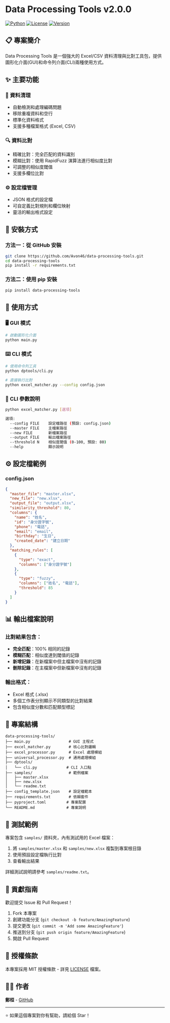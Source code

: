 # Data Processing Tools v2.0.0

[![Python](https://img.shields.io/badge/Python-3.10+-blue.svg)](https://www.python.org/downloads/)
[![License](https://img.shields.io/badge/License-MIT-green.svg)](LICENSE)
[![Version](https://img.shields.io/badge/Version-2.0.0-orange.svg)](https://github.com/Avon46/data-processing-tools/releases)

## 📋 專案簡介

Data Processing Tools 是一個強大的 Excel/CSV 資料清理與比對工具包，提供圖形化介面(GUI)和命令列介面(CLI)兩種使用方式。

## ✨ 主要功能

### 🔧 資料清理
- 自動檢測和處理編碼問題
- 移除重複資料和空行
- 標準化資料格式
- 支援多種檔案格式 (Excel, CSV)

### 🔍 資料比對
- 精確比對：完全匹配的資料識別
- 模糊比對：使用 RapidFuzz 演算法進行相似度比對
- 可調整的相似度閾值
- 支援多欄位比對

### ⚙️ 設定檔管理
- JSON 格式的設定檔
- 可自定義比對規則和欄位映射
- 靈活的輸出格式設定

## 🚀 安裝方式

### 方法一：從 GitHub 安裝
```bash
git clone https://github.com/Avon46/data-processing-tools.git
cd data-processing-tools
pip install -r requirements.txt
```

### 方法二：使用 pip 安裝
```bash
pip install data-processing-tools
```

## 📖 使用方式

### 🖥️ GUI 模式
```bash
# 啟動圖形化介面
python main.py
```

### ⌨️ CLI 模式
```bash
# 使用命令列工具
python dptools/cli.py

# 直接執行比對
python excel_matcher.py --config config.json
```

### 📝 CLI 參數說明
```bash
python excel_matcher.py [選項]

選項:
  --config FILE    設定檔路徑 (預設: config.json)
  --master FILE    主檔案路徑
  --new FILE       新檔案路徑
  --output FILE    輸出檔案路徑
  --threshold N    相似度閾值 (0-100, 預設: 80)
  --help           顯示說明
```

## ⚙️ 設定檔範例

### config.json
```json
{
  "master_file": "master.xlsx",
  "new_file": "new.xlsx",
  "output_file": "output.xlsx",
  "similarity_threshold": 80,
  "columns": {
    "name": "姓名",
    "id": "身分證字號",
    "phone": "電話",
    "email": "email",
    "birthday": "生日",
    "created_date": "建立日期"
  },
  "matching_rules": [
    {
      "type": "exact",
      "columns": ["身分證字號"]
    },
    {
      "type": "fuzzy",
      "columns": ["姓名", "電話"],
      "threshold": 85
    }
  ]
}
```

## 📊 輸出檔案說明

### 比對結果包含：
- **完全匹配**：100% 相同的記錄
- **模糊匹配**：相似度達到閾值的記錄
- **新增記錄**：在新檔案中但主檔案中沒有的記錄
- **刪除記錄**：在主檔案中但新檔案中沒有的記錄

### 輸出格式：
- Excel 格式 (.xlsx)
- 多個工作表分別顯示不同類型的比對結果
- 包含相似度分數和匹配類型標記

## 📁 專案結構

```
data-processing-tools/
├── main.py                 # GUI 主程式
├── excel_matcher.py        # 核心比對邏輯
├── excel_processor.py      # Excel 處理模組
├── universal_processor.py  # 通用處理模組
├── dptools/
│   └── cli.py             # CLI 入口點
├── samples/                # 範例檔案
│   ├── master.xlsx
│   ├── new.xlsx
│   └── readme.txt
├── config_template.json    # 設定檔範本
├── requirements.txt        # 依賴套件
├── pyproject.toml         # 專案配置
└── README.md              # 專案說明
```

## 🧪 測試範例

專案包含 `samples/` 資料夾，內有測試用的 Excel 檔案：

1. 將 `samples/master.xlsx` 和 `samples/new.xlsx` 複製到專案根目錄
2. 使用預設設定檔執行比對
3. 查看輸出結果

詳細測試說明請參考 `samples/readme.txt`。

## 🤝 貢獻指南

歡迎提交 Issue 和 Pull Request！

1. Fork 本專案
2. 創建功能分支 (`git checkout -b feature/AmazingFeature`)
3. 提交更改 (`git commit -m 'Add some AmazingFeature'`)
4. 推送到分支 (`git push origin feature/AmazingFeature`)
5. 開啟 Pull Request

## 📄 授權條款

本專案採用 MIT 授權條款 - 詳見 [LICENSE](LICENSE) 檔案。

## 👨‍💻 作者

**鄭桓** - [GitHub](https://github.com/Avon46)

---

⭐ 如果這個專案對你有幫助，請給個 Star！

